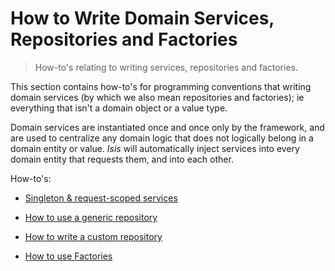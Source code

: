 How to Write Domain Services, Repositories and Factories
===========================================

> How-to's relating to writing services, repositories and factories.

This section contains how-to's for programming conventions that writing
domain services (by which we also mean repositories and factories); ie
everything that isn't a domain object or a value type.

Domain services are instantiated once and once only by the framework,
and are used to centralize any domain logic that does not logically
belong in a domain entity or value. *Isis* will automatically inject
services into every domain entity that requests them, and into each
other.

How-to's:

* [Singleton &amp; request-scoped services](./how-to-09-020-How-to-write-a-typical-domain-service.html)

* [How to use a generic repository](./how-to-09-030-How-to-use-a-generic-repository.html)

* [How to write a custom repository](./how-to-09-040-How-to-write-a-custom-repository.html)

* [How to use Factories](./how-to-09-050-How-to-use-Factories.html)

